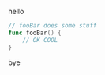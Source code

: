 hello
<!-- pullquote gopath=.#fooBar -->
```go
// fooBar does some stuff
func fooBar() {
	// OK COOL
}
```
<!-- /pullquote -->
bye
